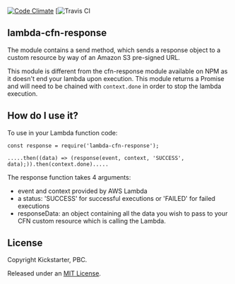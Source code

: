 [![Code Climate](https://codeclimate.com/github/natachaS/lambda-cfn-response/badges/gpa.svg)](https://codeclimate.com/github/natachaS/lambda-cfn-response) [![Travis CI](https://travis-ci.org/natachaS/lambda-cfn-response.svg?branch=master)

## lambda-cfn-response

The module contains a send method, which sends a response object to a custom resource by way of an Amazon S3 pre-signed URL.

This module is different from the cfn-response module available on NPM as it doesn't end your lambda upon execution.
This module returns a Promise and will need to be chained with ``` context.done ``` in order to stop the lambda execution.

## How do I use it?

To use in your Lambda function code:

```
const response = require('lambda-cfn-response');

.....then((data) => (response(event, context, 'SUCCESS', data);)).then(context.done).....

```
 The response function takes 4 arguments:
 - event and context provided by AWS Lambda
 - a status: 'SUCCESS' for successful executions or 'FAILED' for failed executions
 - responseData: an object containing all the data you wish to pass to your CFN custom resource which is calling the Lambda.

 ## License

Copyright Kickstarter, PBC.

Released under an [MIT License](http://opensource.org/licenses/MIT).
